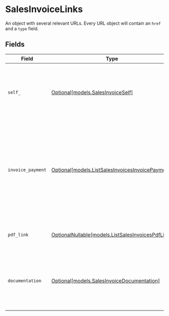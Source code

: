 # SalesInvoiceLinks

An object with several relevant URLs. Every URL object will contain an `href` and a `type` field.


## Fields

| Field                                                                                                                                                       | Type                                                                                                                                                        | Required                                                                                                                                                    | Description                                                                                                                                                 |
| ----------------------------------------------------------------------------------------------------------------------------------------------------------- | ----------------------------------------------------------------------------------------------------------------------------------------------------------- | ----------------------------------------------------------------------------------------------------------------------------------------------------------- | ----------------------------------------------------------------------------------------------------------------------------------------------------------- |
| `self_`                                                                                                                                                     | [Optional[models.SalesInvoiceSelf]](../models/salesinvoiceself.md)                                                                                          | :heavy_minus_sign:                                                                                                                                          | In v2 endpoints, URLs are commonly represented as objects with an `href` and `type` field.                                                                  |
| `invoice_payment`                                                                                                                                           | [Optional[models.ListSalesInvoicesInvoicePayment]](../models/listsalesinvoicesinvoicepayment.md)                                                            | :heavy_minus_sign:                                                                                                                                          | The URL your customer should visit to make payment for the invoice. This is where you should redirect the<br/>customer to unless the `status` is set to `paid`. |
| `pdf_link`                                                                                                                                                  | [OptionalNullable[models.ListSalesInvoicesPdfLink]](../models/listsalesinvoicespdflink.md)                                                                  | :heavy_minus_sign:                                                                                                                                          | The URL the invoice is available at, if generated.                                                                                                          |
| `documentation`                                                                                                                                             | [Optional[models.SalesInvoiceDocumentation]](../models/salesinvoicedocumentation.md)                                                                        | :heavy_minus_sign:                                                                                                                                          | In v2 endpoints, URLs are commonly represented as objects with an `href` and `type` field.                                                                  |